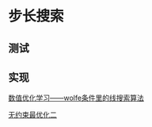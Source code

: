 # 步长搜索

## 测试

## 实现

[数值优化学习——wolfe条件里的线搜索算法](https://blog.csdn.net/qq_22201697/article/details/69890748)

[无约束最优化二](http://www.52nlp.cn/unconstrained-optimization-two)
